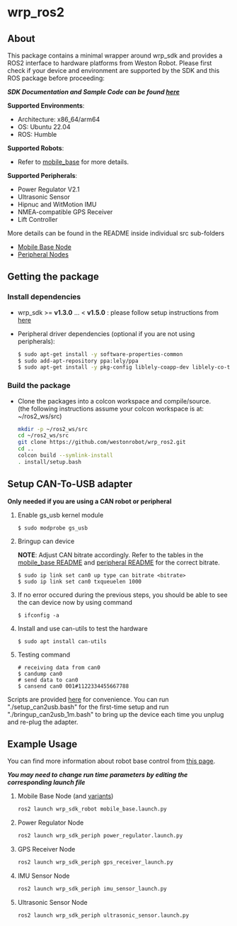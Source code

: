 # wrp_ros2

## About 

This package contains a minimal wrapper around wrp_sdk and provides a ROS2 interface to hardware platforms from Weston Robot. Please first check if your device and environment are supported by the SDK and this ROS package before proceeding:

***SDK Documentation and Sample Code can be found [here](https://github.com/westonrobot/wrp_sdk)***

**Supported Environments**:

* Architecture: x86_64/arm64
* OS: Ubuntu 22.04
* ROS: Humble
  
**Supported Robots**:

* Refer to [mobile_base](./wrp_sdk_robot/README.md) for more details.

**Supported Peripherals**:

* Power Regulator V2.1
* Ultrasonic Sensor
* Hipnuc and WitMotion IMU
* NMEA-compatible GPS Receiver
* Lift Controller

More details can be found in the README inside individual src sub-folders

  * [Mobile Base Node](./wrp_sdk_robot/README.md)
  * [Peripheral Nodes](./wrp_sdk_periph/README.md)

## Getting the package

### Install dependencies

* wrp_sdk >= **v1.3.0** ... < **v1.5.0** : please follow setup instructions from [here](https://github.com/westonrobot/wrp_sdk/)

* Peripheral driver dependencies (optional if you are not using peripherals): 
    ```bash
    $ sudo apt-get install -y software-properties-common 
    $ sudo add-apt-repository ppa:lely/ppa
    $ sudo apt-get install -y pkg-config liblely-coapp-dev liblely-co-tools
    ```

### Build the package

* Clone the packages into a colcon workspace and compile/source.  
(the following instructions assume your colcon workspace is at: ~/ros2_ws/src)

    ```bash
    mkdir -p ~/ros2_ws/src
    cd ~/ros2_ws/src
    git clone https://github.com/westonrobot/wrp_ros2.git
    cd ..
    colcon build --symlink-install
    . install/setup.bash
    ```

## Setup CAN-To-USB adapter
**Only needed if you are using a CAN robot or peripheral**
 
1. Enable gs_usb kernel module
    ```
    $ sudo modprobe gs_usb
    ```
2. Bringup can device

    **NOTE**: Adjust CAN bitrate accordingly. Refer to the tables in the [mobile_base README](./wrp_sdk_robot/README.md) and [peripheral README](./wrp_sdk_periph/README.md) for the correct bitrate.
   ```
   $ sudo ip link set can0 up type can bitrate <bitrate>
   $ sudo ip link set can0 txqueuelen 1000
   ```
3. If no error occured during the previous steps, you should be able to see the can device now by using command
   ```
   $ ifconfig -a
   ```
4. Install and use can-utils to test the hardware
    ```
    $ sudo apt install can-utils
    ```
5. Testing command
    ```
    # receiving data from can0
    $ candump can0
    # send data to can0
    $ cansend can0 001#1122334455667788
    ```

Scripts are provided [here](./scripts) for convenience. You can run "./setup_can2usb.bash" for the first-time setup and run "./bringup_can2usb_1m.bash" to bring up the device each time you unplug and re-plug the adapter.

## Example Usage

You can find more information about robot base control from [this page](https://docs.westonrobot.net/getting_started/basics/robot_base_control.html).

**_You may need to change run time parameters by editing the corresponding launch file_**

1. Mobile Base Node (and [variants](./wrp_sdk_robot/launch/mobile_base))

    ```bash
    ros2 launch wrp_sdk_robot mobile_base.launch.py
    ```

2. Power Regulator Node

    ```bash
    ros2 launch wrp_sdk_periph power_regulator.launch.py
    ```

3. GPS Receiver Node

    ```bash
    ros2 launch wrp_sdk_periph gps_receiver_launch.py 
    ```

4. IMU Sensor Node

    ```bash
    ros2 launch wrp_sdk_periph imu_sensor_launch.py 
    ```

5. Ultrasonic Sensor Node

    ```bash
    ros2 launch wrp_sdk_periph ultrasonic_sensor.launch.py
    ```